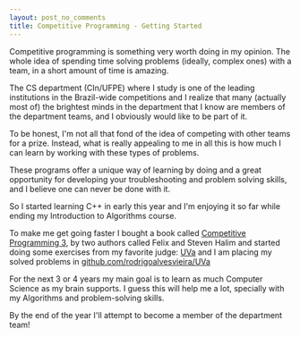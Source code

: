 ```yaml
---
layout: post_no_comments
title: Competitive Programming - Getting Started
---
```


<span class="drops">C</span>ompetitive programming is something very worth doing in my opinion. The whole idea of spending time solving problems (ideally, complex ones) with a team, in a short amount of time is amazing.

The CS department (CIn/UFPE) where I study is one of the leading institutions in the Brazil-wide competitions and I realize that many (actually most of) the brightest minds in the department that I know are members of the department teams, and I obviously would like to be part of it.

To be honest, I'm not all that fond of the idea of competing with other teams for a prize. Instead, what is really appealing to me in all this is how much I can learn by working with these types of problems.

These programs offer a unique way of learning by doing and a great opportunity for developing your troubleshooting and problem solving skills, and I believe one can never be done with it.

So I started learning C++ in early this year and I'm enjoying it so far while ending my Introduction to Algorithms course.

To make me get going faster I bought a book called [Competitive Programming 3](https://sites.google.com/site/stevenhalim/), by two authors called Felix and Steven Halim and started doing some exercises from my favorite judge: [UVa](http://uva.onlinejudge.org/) and I am placing my solved problems in [github.com/rodrigoalvesvieira/UVa](https://github.com/rodrigoalvesvieira/UVa)

For the next 3 or 4 years my main goal is to learn as much Computer Science as my brain supports. I guess this will help me a lot, specially with my Algorithms and problem-solving skills.

By the end of the year I'll attempt to become a member of the department team!
